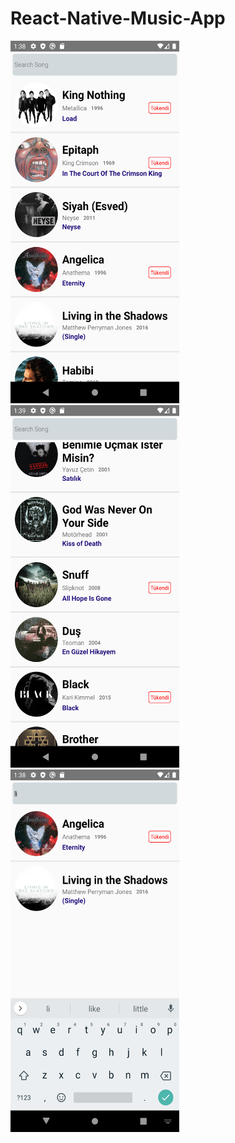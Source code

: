 # React-Native-Music-App

<img src="Screenshot_1642945103.png" height="580" width="270"><img/>
<img src="Screenshot_1642945142.png" height="580" width="270"><img/>
<img src="Screenshot_1642945126.png" height="580" width="270"><img/>
